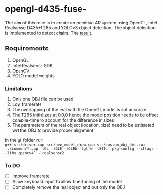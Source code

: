 # opengl-d435-fuse-

The aim of this repo is to create an primitive AR system using OpenGL, Intel Realsense D435+T265 and YOLOv3 object detection. The object detection is implemented to detect chairs. The [result](https://github.com/christoaluckal/opengl-d435-fuse/blob/main/gl/output.mp4).

## Requirements
1. OpenGL
2. Intel Realsense SDK
3. OpenCV
4. YOLO model weights


### Limitations
1.  Only one OBJ file can be used
2.  Low framerate
3.  The overlapping of the real with the OpenGL model is not accurate
4.  The T265 initializes at 0,0,0 hence the model position needs to be offset compile-time to account for the difference in sizes
5.  The parameters of the real object (location, size) need to be estimated wrt the OBJ to provide proper alignment

In the `gl` folder run <br>
```g++ src/driver.cpp src/new_model_draw.cpp src/custom_obj_det.cpp ../common/*.cpp -lGL -lGLU -lGLEW -lglfw -lSOIL `pkg-config --cflags --libs opencv4` -lrealsense2```

### To DO
- [ ] Improve framerate <br>
- [ ] Allow keyboard input to allow fine-tuning of the model <br>
- [ ] Completely remove the real object and put only the OBJ <br>
